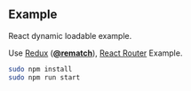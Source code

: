 
Example
---

React dynamic loadable example.

Use [Redux](https://github.com/reactjs/redux) (**[@rematch](https://github.com/rematch/rematch)**), [React Router](https://github.com/ReactTraining/react-router) Example.


```bash
sudo npm install
sudo npm run start
```